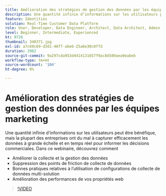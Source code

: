 ```yaml
---
title: Amélioration des stratégies de gestion des données par les équipes marketing
description: Une quantité infinie d’informations sur les utilisateurs peut être bénéfique, mais la plupart des entreprises ont du mal à capturer efficacement les données à grande échelle et en temps réel pour informer les décisions commerciales.
feature: Identities
solution: Real-Time Customer Data Platform
role: User, Developer, Data Engineer, Architect, Data Architect, Admin, Leader
level: Beginner, Intermediate, Experienced
kt: 9726
thumbnail: 340371.jpg
exl-id: a7c69c69-d3d1-46ff-abe6-25a6e30c0ffd
duration: 2962
source-git-commit: 9a297cda953d4414131657f9ac84580aea0eabeb
workflow-type: tm+mt
source-wordcount: '104'
ht-degree: 0%

---
```


# Amélioration des stratégies de gestion des données par les équipes marketing

Une quantité infinie d’informations sur les utilisateurs peut être bénéfique, mais la plupart des entreprises ont du mal à capturer efficacement les données à grande échelle et en temps réel pour informer les décisions commerciales. Dans ce webinaire, découvrez comment

* Améliorer la collecte et la gestion des données
* Suppression des points de friction de collecte de données
* Bonnes pratiques relatives à l’utilisation de configurations de collecte de données multi-solution
* Amélioration des performances de vos propriétés web

>[!VIDEO](https://video.tv.adobe.com/v/340371/?quality=12&learn=on)
